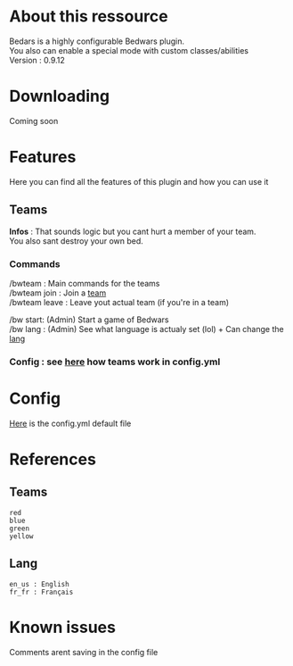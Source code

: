 # About this ressource
Bedars is a highly configurable Bedwars plugin.  
You also can enable a special mode with custom classes/abilities  
Version : 0.9.12

# Downloading
Coming soon

# Features
Here you can find all the features of this plugin and how you can use it
## Teams

**Infos** : That sounds logic but you cant hurt a member of your team.  
You also sant destroy your own bed.

### Commands 
/bwteam : Main commands for the teams  
/bwteam join <team> : Join a [team](#teams-1)  
/bwteam leave : Leave yout actual team (if you're in a team)
  
/bw start: (Admin) Start a game of Bedwars  
/bw lang <lang>: (Admin) See what language is actualy set (lol) + Can change the [lang](#lang)

### Config : see [here](#config) how teams work in config.yml

# Config
[Here](https://github.com/SuperMaxime38/Bedwars/blob/master/config.yml) is the config.yml default file

# References
## Teams
    red
    blue
    green
    yellow
## Lang
    en_us : English
    fr_fr : Français

#  Known issues
Comments arent saving in the config file
